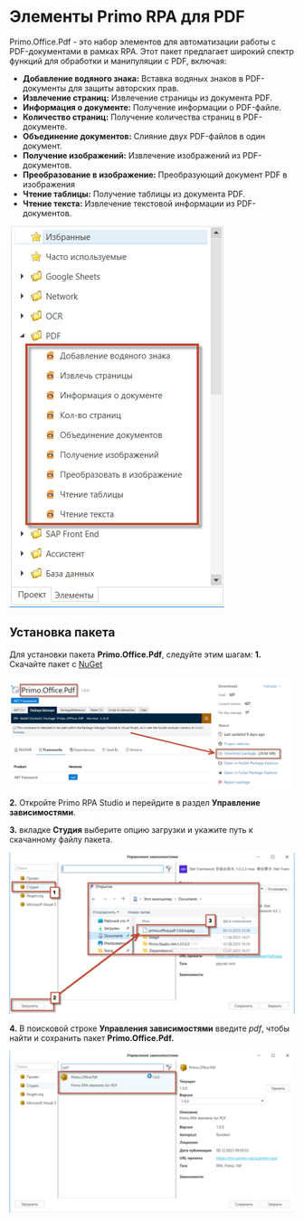 # Элементы Primo RPA для PDF


Primo.Office.Pdf - это набор элементов для автоматизации работы с PDF-документами в рамках RPA. Этот пакет предлагает широкий спектр функций для обработки и манипуляции с PDF, включая:

* **Добавление водяного знака:** Вставка водяных знаков в PDF-документы для защиты авторских прав.
* **Извлечение страниц:** Извлечение страницы из документа PDF.
* **Информация о документе:** Получение информации о PDF-файле.
* **Количество страниц:** Получение количества страниц в PDF-документе.
* **Объединение документов:** Слияние двух PDF-файлов в один документ.
* **Получение изображений:** Извлечение изображений из PDF-документов.
* **Преобразование в изображение:** Преобразующий документ PDF в изображения
* **Чтение таблицы:** Получение таблицы из документа PDF.
* **Чтение текста:** Извлечение текстовой информации из PDF-документов.

![](<../../../.gitbook/assets1/menu_elem.png>)

## Установка пакета

Для установки пакета **Primo.Office.Pdf**, следуйте этим шагам:
**1.** Скачайте пакет с [NuGet](https://www.nuget.org/packages/Primo.Office.Pdf/#readme-body-tab)

![](<../../../.gitbook/assets1/download_pack.png>)

**2.** Откройте Primo  RPA Studio и перейдите в раздел **Управление зависимостями**.

**3.** вкладке **Студия** выберите опцию загрузки и укажите путь к скачанному файлу пакета.

![](<../../../.gitbook/assets1/Package.png>)


**4.** В поисковой строке **Управления зависимостями** введите *pdf*, чтобы найти и сохранить пакет **Primo.Office.Pdf.**

![](<../../../.gitbook/assets1/after_browse.png>)


